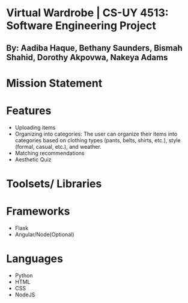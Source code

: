# Virtual Wardrobe | CS-UY 4513: Software Engineering Project
## By: Aadiba Haque, Bethany Saunders, Bismah Shahid, Dorothy Akpovwa, Nakeya Adams

# Mission Statement

# Features
- Uploading items
- Organizing into categories:
The user can organize their items into categories based on clothing types (pants, belts, shirts, etc.), style (formal, casual, etc.), and weather.
- Matching recommendations
- Aesthetic Quiz


# Toolsets/ Libraries

# Frameworks
- Flask
- Angular/Node(Optional)

# Languages
- Python
- HTML
- CSS
- NodeJS
